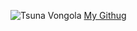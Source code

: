 ![Tsuna Vongola](http://images5.fanpop.com/image/photos/26100000/Tsuna-katekyo-hitman-reborn-26131021-1024-768.jpg)
[My Githug](https://github.com/d3mid3mi)
